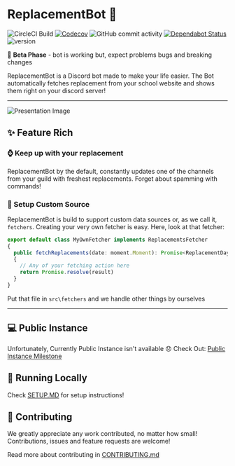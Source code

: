 # ReplacementBot 📅
![CircleCI Build](https://img.shields.io/circleci/build/github/MrBartusek/ReplacementBot?label=circleci&logo=circleci&token=6bae64ae7a523f3f207804bf7818dc1d56f420a4)
[![Codecov](https://codecov.io/gh/MrBartusek/ReplacementBot/branch/master/graph/badge.svg?token=ONXF6BONI4)](https://codecov.io/gh/MrBartusek/ReplacementBot)
![GitHub commit activity](https://img.shields.io/github/commit-activity/m/MrBartusek/ReplacementBot?color=brightgreen&logo=github)
[![Dependabot Status](https://api.dependabot.com/badges/status?host=github&repo=MrBartusek/ReplacementBot&identifier=222265419)](https://dependabot.com)
![version](https://img.shields.io/badge/version-beta-brightgreen)


🌱 **Beta Phase** - bot is working but, expect problems bugs and breaking changes

ReplacementBot is a Discord bot made to make your life easier. The Bot automatically fetches replacement from your school website and shows them right on your discord server!

---

![Presentation Image](https://i.imgur.com/SR7pGcu.png)


## ✨ Feature Rich

### ⌚️ Keep up with your replacement

ReplacementBot by the default, constantly updates one of the channels from your guild with freshest replacements. Forget about spamming with commands!

### 📕 Setup Custom Source

ReplacementBot is build to support custom data sources or, as we call it, `fetchers`. Creating your very own fetcher is easy. Here, look at that fetcher:
```ts
export default class MyOwnFetcher implements ReplacementsFetcher
{
  public fetchReplacements(date: moment.Moment): Promise<ReplacementDay>
  {
    // Any of your fetching action here
    return Promise.resolve(result)
  }
}
```
Put that file in `src\fetchers` and we handle other things by ourselves

---

## 💻 Public Instance

Unfortunately, Currently Public Instance isn't available 😞 Check Out: [Public Instance Milestone](https://github.com/MrBartusek/ReplacementBot/milestone/3)

## 🚀 Running Locally

Check [SETUP.MD](SETUP.MD) for setup instructions!

## 👥 Contributing

We greatly appreciate any work contributed, no matter how small!  Contributions, issues and feature requests are welcome!

Read more about contributing in [CONTRIBUTING.md](CONTRIBUTING.md)
